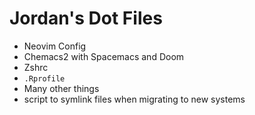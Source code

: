 # Jordan's Dot Files

- Neovim Config
- Chemacs2 with Spacemacs and Doom
- Zshrc
- `.Rprofile`
- Many other things
- script to symlink files when migrating to new systems


